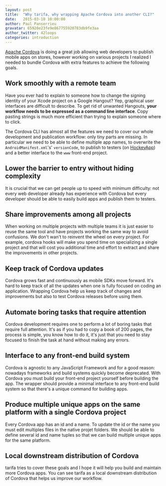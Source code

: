 ```yaml
---
layout: post
title:  "Why tarifa, why wrapping Apache Cordova into another CLI?"
date:   2015-03-10 10:00:00
author: Paul Panserrieu
gravatar: 65920e23fe9e867755920783db9fe3aa
author_twitter: 42loops
categories: introduction
---
```


[Apache Cordova](http://cordova.apache.org/) is doing a great job allowing web developers to publish mobile apps on stores, however working on various projects I realized I needed to bundle Cordova with extra features to achieve the following goals.

## Work smoothly with a remote team

Have you ever had to explain to someone how to change the signing identity of your Xcode project on a Google Hangout?
Yep, graphical user interfaces are difficult to describe. To get rid of unwanted Hangouts, **your
workflow needs to be expressed as a command line interface**.
Copy pasting strings is much more efficient than trying to explain someone where to click.

The Cordova CLI has almost all the features we need to cover our whole development and publication workflow: only tiny parts are missing. In particular we need to be able to define
multiple app names, to overwrite the `AndroidManifest.xml`'s' `versionCode`, to publish to testers (on [HockeyApp](http://hockeyapp.net/)) and a better interface to the `www` front-end project.

## Lower the barrier to entry without hiding complexity

It is crucial that we can get people up to speed with minimum difficulty: not every web
developer already has experience with Cordova but every developer should be able to easily build apps and publish them to testers.

## Share improvements among all projects

When working on multiple projects with multiple teams it is just easier to reuse
the same tool and have projects working the same way to avoid confusions.
We don't wan't to reinvent the wheel on every project.
For example, cordova hooks will make you spend time on specializing a single project and that will cost you additional time and effort to extract and share the improvements in other projects.

## Keep track of Cordova updates

Cordova grows fast and continuously as mobile SDKs move forward.
It's hard to keep track of all the updates when one is fully focused on coding an application.
Wrapping Cordova help us keep track of changes and improvements but also to test Cordova releases before
using them.

## Automate boring tasks that require attention

Cordova development requires one to perform a lot of boring tasks that require full attention.
It's as if you had to copy a book of 200 pages, the process is simple, you know how to do it,
it's just that you need to stay focused to finish the task at hand without making any errors.

## Interface to any front-end build system

Cordova is agnostic to any JavaScript Framework and for a good reason: nowadays
frameworks and build systems quickly become deprecated. With Cordova you must build your front-end project yourself before building the app.
The wrapper should provide a minimal interface to any front-end build system so that there's a unique command for building apps.

## Produce multiple unique apps on the same platform with a single Cordova project

Every Cordova app has an id and a name. To update the id or the name you must edit multiples files
in the native projet folders. We should be able to define several id and name tuples so that we can build multiple unique apps for the same platform.

## Local downstream distribution of Cordova

<span class='tarifa'>tarifa</span> tries to cover these goals and I hope it will help you build and maintain more Cordova apps. You can see <span class='tarifa'>tarifa</span> as a local downstream distribution of Cordova that helps us improve our workflow.
